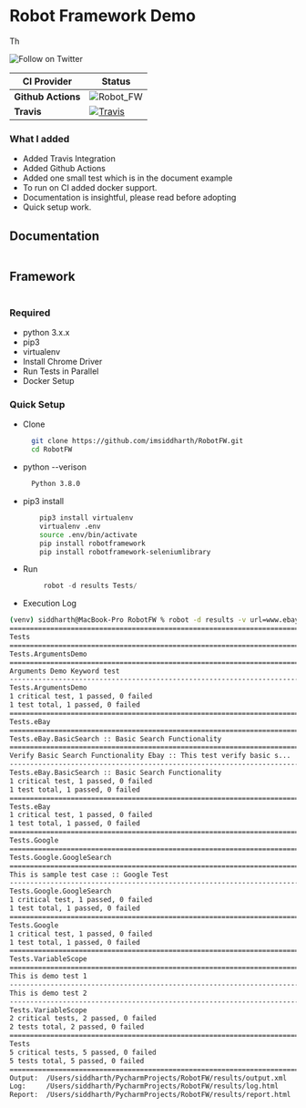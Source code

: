 # Robot Framework Demo

Th

<p>
  <a href="https://twitter.com/intent/follow?screen_name=mad_pandey"><img align="left" src="https://img.shields.io/twitter/follow/mad_pandey.svg?style=social&label=Follow%20@mad_pandey" alt="Follow on Twitter"></a>
<br />
</p>



| **CI Provider**  | **Status** |
| ------------- | ------------- |
| **Github Actions**  | ![Robot_FW](https://github.com/imsiddharth/)|
| **Travis** | [![Travis](https://travis-ci.org/imsiddharth/RobotFW.svg)](https://travis-ci.org/imsiddharth/RobotFW) |


### What I added
  * Added Travis Integration 
  * Added Github Actions 
  * Added one small test which is in the document example
  * To run on CI added docker support.
  * Documentation is insightful, please read before adopting
  * Quick setup work. 

## Documentation
```url
```

## Framework
```url
```


### Required
* python 3.x.x
* pip3
* virtualenv
* Install Chrome Driver
* Run Tests in Parallel
* Docker Setup

### Quick Setup
* Clone
  ```bash
    git clone https://github.com/imsiddharth/RobotFW.git
    cd RobotFW
  ```
  
* python --verison
  ```bash
    Python 3.8.0
  ```
* pip3 install
    ```bash
        pip3 install virtualenv
        virtualenv .env
        source .env/bin/activate
        pip install robotframework
        pip install robotframework-seleniumlibrary
    ```
* Run 
    ```python
         robot -d results Tests/   
    ```

* Execution Log
  
```bash
(venv) siddharth@MacBook-Pro RobotFW % robot -d results -v url=www.ebay.com Tests/
==============================================================================
Tests                                                                         
==============================================================================
Tests.ArgumentsDemo                                                           
==============================================================================
Arguments Demo Keyword test                                           | PASS |
------------------------------------------------------------------------------
Tests.ArgumentsDemo                                                   | PASS |
1 critical test, 1 passed, 0 failed
1 test total, 1 passed, 0 failed
==============================================================================
Tests.eBay                                                                    
==============================================================================
Tests.eBay.BasicSearch :: Basic Search Functionality                          
==============================================================================
Verify Basic Search Functionality Ebay :: This test verify basic s... | PASS |
------------------------------------------------------------------------------
Tests.eBay.BasicSearch :: Basic Search Functionality                  | PASS |
1 critical test, 1 passed, 0 failed
1 test total, 1 passed, 0 failed
==============================================================================
Tests.eBay                                                            | PASS |
1 critical test, 1 passed, 0 failed
1 test total, 1 passed, 0 failed
==============================================================================
Tests.Google                                                                  
==============================================================================
Tests.Google.GoogleSearch                                                     
==============================================================================
This is sample test case :: Google Test                               | PASS |
------------------------------------------------------------------------------
Tests.Google.GoogleSearch                                             | PASS |
1 critical test, 1 passed, 0 failed
1 test total, 1 passed, 0 failed
==============================================================================
Tests.Google                                                          | PASS |
1 critical test, 1 passed, 0 failed
1 test total, 1 passed, 0 failed
==============================================================================
Tests.VariableScope                                                           
==============================================================================
This is demo test 1                                                   | PASS |
------------------------------------------------------------------------------
This is demo test 2                                                   | PASS |
------------------------------------------------------------------------------
Tests.VariableScope                                                   | PASS |
2 critical tests, 2 passed, 0 failed
2 tests total, 2 passed, 0 failed
==============================================================================
Tests                                                                 | PASS |
5 critical tests, 5 passed, 0 failed
5 tests total, 5 passed, 0 failed
==============================================================================
Output:  /Users/siddharth/PycharmProjects/RobotFW/results/output.xml
Log:     /Users/siddharth/PycharmProjects/RobotFW/results/log.html
Report:  /Users/siddharth/PycharmProjects/RobotFW/results/report.html
```
